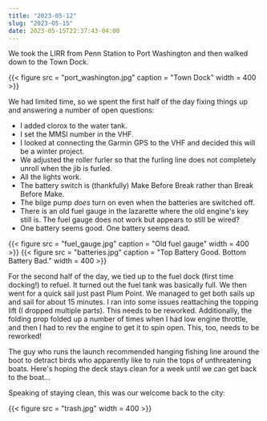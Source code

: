 ```yaml
---
title: "2023-05-12"
slug: "2023-05-15"
date: 2023-05-15T22:37:43-04:00
---
```


We took the LIRR from Penn Station to Port Washington and then walked down to the Town Dock.

{{< figure src = "port_washington.jpg" caption = "Town Dock" width = 400 >}}

We had limited time, so we spent the first half of the day fixing things up and answering a number of open questions:

- I added clorox to the water tank.
- I set the MMSI number in the VHF.
- I looked at connecting the Garmin GPS to the VHF and decided this will be a winter project.
- We adjusted the roller furler so that the furling line does not completely unroll when the jib is furled.
- All the lights work.
- The battery switch is (thankfully) Make Before Break rather than Break Before Make.
- The bilge pump _does_ turn on even when the batteries are switched off.
- There is an old fuel gauge in the lazarette where the old engine's key still is. The fuel gauge does not work but appears to still be wired?
- One battery seems good. One battery seems dead.

{{< figure src = "fuel_gauge.jpg" caption = "Old fuel gauge" width = 400 >}}
{{< figure src = "batteries.jpg" caption = "Top Battery Good. Bottom Battery Bad." width = 400 >}}


For the second half of the day, we tied up to the fuel dock (first time docking!) to refuel. It turned out the fuel tank was basically full. We then went for a quick sail just past Plum Point. We managed to get both sails up and sail for about 15 minutes. I ran into some issues reattaching the topping lift (I dropped multiple parts). This needs to be reworked. Additionally, the folding prop folded up a number of times when I had low engine throttle, and then I had to rev the engine to get it to spin open. This, too, needs to be reworked!

The guy who runs the launch recommended hanging fishing line around the boot to detract birds who apparently like to ruin the tops of unthreatening boats. Here's hoping the deck stays clean for a week until we can get back to the boat...

Speaking of staying clean, this was our welcome back to the city:

{{< figure src = "trash.jpg" width = 400 >}}



